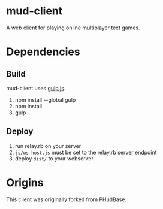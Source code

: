 # mud-client

A web client for playing online multiplayer text games.

# Dependencies

## Build

mud-client uses [gulp.js](https://github.com/gulpjs/gulp/blob/master/docs/getting-started.md).

1. npm install --global gulp
2. npm install
3. gulp

## Deploy

1. run relay.rb on your server
2. `js/ws-host.js` must be set to the relay.rb server endpoint
3. deploy `dist/` to your webserver

# Origins

This client was originally forked from PHudBase.
